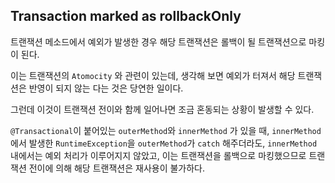 ## Transaction marked as rollbackOnly
트랜잭션 메소드에서 예외가 발생한 경우 해당 트랜잭션은 롤백이 될 트랜잭션으로 마킹이 된다.

이는 트랜잭션의 `Atomocity` 와 관련이 있는데, 생각해 보면 예외가 터져서 해당 트랜잭션은 반영이 되지 않는 다는 것은 당연한 일이다.

그런데 이것이 트랜잭션 전이와 함께 일어나면 조금 혼동되는 상황이 발생할 수 있다.

`@Transactional`이 붙어있는 `outerMethod`와 `innerMethod` 가 있을 때, `innerMethod`에서 발생한 `RuntimeException`을 `outerMethod`가 `catch` 해주더라도, `innerMethod` 내에서는 예외 처리가 이루어지지 않았고, 이는 트랜잭션을 롤백으로 마킹했으므로 트랜잭션 전이에 의해 해당 트랜잭션은 재사용이 불가하다.